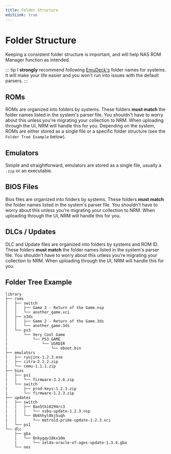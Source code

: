 ```yaml
---
title: Folder Structure
editLink: true
---
```


# Folder Structure

Keeping a consistent folder structure is important, and will help NAS ROM Manager function as intended.

::: tip
I **strongly** recommend following [EmuDeck's](https://emudeck.github.io/cheat-sheet/#cheat-sheets) folder names for systems. It will make your life easier and you won't run into issues with the default parsers.
:::

## ROMs

ROMs are organized into folders by systems. These folders **must match** the folder names listed in the system's parser file. You shouldn't have to worry about this unless you're migrating your collection to NRM. When uploading through the UI, NRM will handle this for you. Depending on the system, ROMs are either stored as a single file or a specific folder structure (see the `Folder Tree Example` below).

## Emulators

Simple and straightforward, emulators are stored as a single file, usually a `.zip` or an executable.


## BIOS Files

Bios files are organized into folders by systems. These folders **must match** the folder names listed in the system's parser file. You shouldn't have to worry about this unless you're migrating your collection to NRM. When uploading through the UI, NRM will handle this for you.


## DLCs / Updates

DLC and Update files are organized into folders by systems and ROM ID. These folders **must match** the folder names listed in the system's parser file. You shouldn't have to worry about this unless you're migrating your collection to NRM. When uploading through the UI, NRM will handle this for you.


## Folder Tree Example

```
library
├── roms
│   ├── switch
│   │   ├── Game 2 - Return of the Game.nsp
│   │   └── another_game.xci
│   ├── n3ds
│   │   ├── Game 2 - Return of the Game.3ds
│   │   └── another_game.3ds
│   └── ps3
│       └── Very Cool Game
|           └── PS3_GAME
|               └── USRDIR
|                   └── eboot.bin
├── emulators
|   ├── ryujinx-1.2.3.exe
|   ├── citra-2.2.2.zip
|   └── cemu-1.1.1.zip
├── bios
|   ├── ps1
|   |   └── firmware-3.2.6.zip
|   └── switch
|       ├── prod-keys-1.2.3.zip
|       └── firmware-1.2.3.zip
├── updates
|   ├── switch
|   |   ├── 0ao5tki0294rc3
|   |   |   └── ssbu-update-1.2.3.nsp
|   |   └── 0b6hhyl0kj5uqh
|   |       └── metroid-prime-update-1.2.3.xci
|   └── ps1
└── dlc
    ├── gba
    |   └── 0nkygqv18kx10m
    |       └── zelda-oracle-of-ages-update-1.3.4.gba
    └── nes
```